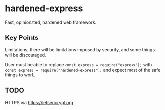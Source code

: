 # hardened-express
Fast, opinionated, hardened web framework.

## Key Points
Limitations, there will be limitations imposed by security, and some things will be discouraged.

User must be able to replace ```const express = require("express");``` with ```const express = require("hardened-express");``` and expect most of the safe things to work.

## TODO
HTTPS via https://letsencrypt.org



